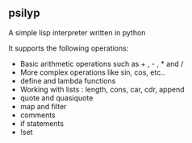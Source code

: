 ## psilyp
A simple lisp interpreter written in python

It supports the following operations:
* Basic arithmetic operations such as  + , - , * and  /
* More complex operations like sin, cos, etc..
* define and lambda functions
* Working with lists : length, cons, car, cdr, append
* quote and quasiquote
* map and filter
* comments
* if statements
* !set


